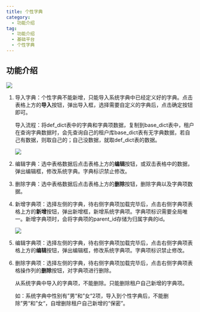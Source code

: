 ```yaml
---
title: 个性字典
category:
  - 功能介绍
tag:
  - 功能介绍
  - 基础平台
  - 个性字典
---
```


<!-- @include: ../../devOperation/system/字典维护.md#base -->



## 功能介绍

![](/images/intro/操作_个性字典.png)



1. 导入字典：个性字典不能新增，只能导入系统字典中已经定义好的字典。点击表格上方的**导入**按钮，弹出导入框，选择需要自定义的字典后，点击确定按钮即可。

   导入流程：将def_dict表中的字典和字典项数据，复制到base_dict表中，租户在查询字典数据时，会先查询自己的租户库base_dict表有无字典数据，若自己有数据，则取自己的；自己没数据，就取def_dict表的数据。

   ![](/images/intro/操作_个性字典_导入.png)

2. 编辑字典：选中表格数据后点击表格上方的**编辑**按钮，或双击表格中的数据，弹出编辑框，修改系统字典。字典标识禁止修改。

3. 删除字典：选中表格数据后点击表格上方的**删除**按钮，删除字典以及字典项数据。

4. 新增字典项：选择左侧的字典，待右侧字典项加载完毕后，点击右侧字典项表格上方的**新增**按钮，弹出新增框，新增系统字典项。字典项标识需要全局唯一。新增字典项时，会将字典项的parent_id存储为归属字典的id。

   ![](/images/操作_系统管理_字典维护_新增字典项.png)

5. 编辑字典项：选择左侧的字典，待右侧字典项加载完毕后，点击右侧字典项表格上方的**编辑**按钮，弹出编辑框，修改系统字典项。字典项标识禁止修改。

6. 删除字典项：选择左侧的字典，待右侧字典项加载完毕后，点击右侧字典项表格操作列的**删除**按钮，对字典项进行删除。

   从系统字典中导入的字典项，不能删除。只能删除租户自己新增的字典项。

   如：系统字典中性别有”男“和”女“2项，导入到个性字典后，不能删除”男“和”女“，自增删除租户自己新增的“保密”。

   
